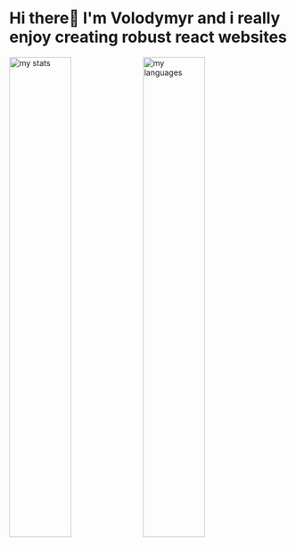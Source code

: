 # Hi there👋 I'm Volodymyr and i really enjoy creating robust react websites 
<img alt="my stats" align="left" width="47%" src="https://github-readme-stats.vercel.app/api?username=Kyuuto09&show_icons=true"/>

<img alt="my languages" align="left" width="47%" src="https://github-readme-stats.vercel.app/api/top-langs/?username=kyuuto09&layout=compact"/>
<!--
**Kyuuto09/Kyuuto09** is a ✨ _special_ ✨ repository because its `README.md` (this file) appears on your GitHub profile.

Here are some ideas to get you started:

- 🔭 I’m currently working on ...
- 🌱 I’m currently learning ...
- 👯 I’m looking to collaborate on ...
- 🤔 I’m looking for help with ...
- 💬 Ask me about ...
- 📫 How to reach me: ...
- 😄 Pronouns: ...
- ⚡ Fun fact: ...
-->
